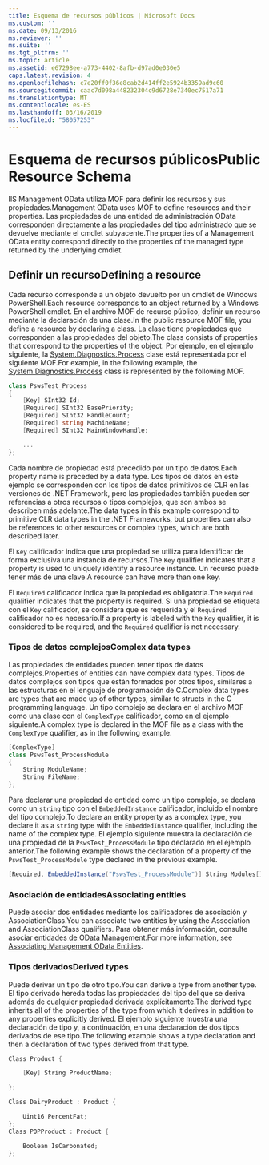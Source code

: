 ```yaml
---
title: Esquema de recursos públicos | Microsoft Docs
ms.custom: ''
ms.date: 09/13/2016
ms.reviewer: ''
ms.suite: ''
ms.tgt_pltfrm: ''
ms.topic: article
ms.assetid: e67298ee-a773-4402-8afb-d97ad0e030e5
caps.latest.revision: 4
ms.openlocfilehash: c7e20ff0f36e8cab2d414ff2e5924b3359ad9c60
ms.sourcegitcommit: caac7d098a448232304c9d6728e7340ec7517a71
ms.translationtype: MT
ms.contentlocale: es-ES
ms.lasthandoff: 03/16/2019
ms.locfileid: "58057253"
---
```

# <a name="public-resource-schema"></a><span data-ttu-id="b6a9b-102">Esquema de recursos públicos</span><span class="sxs-lookup"><span data-stu-id="b6a9b-102">Public Resource Schema</span></span>

<span data-ttu-id="b6a9b-103">IIS Management OData utiliza MOF para definir los recursos y sus propiedades.</span><span class="sxs-lookup"><span data-stu-id="b6a9b-103">Management OData uses MOF to define resources and their properties.</span></span> <span data-ttu-id="b6a9b-104">Las propiedades de una entidad de administración OData corresponden directamente a las propiedades del tipo administrado que se devuelve mediante el cmdlet subyacente.</span><span class="sxs-lookup"><span data-stu-id="b6a9b-104">The properties of a Management OData entity correspond directly to the properties of the managed type returned by the underlying cmdlet.</span></span>

## <a name="defining-a-resource"></a><span data-ttu-id="b6a9b-105">Definir un recurso</span><span class="sxs-lookup"><span data-stu-id="b6a9b-105">Defining a resource</span></span>

<span data-ttu-id="b6a9b-106">Cada recurso corresponde a un objeto devuelto por un cmdlet de Windows PowerShell.</span><span class="sxs-lookup"><span data-stu-id="b6a9b-106">Each resource corresponds to an object returned by a Windows PowerShell cmdlet.</span></span> <span data-ttu-id="b6a9b-107">En el archivo MOF de recurso público, definir un recurso mediante la declaración de una clase.</span><span class="sxs-lookup"><span data-stu-id="b6a9b-107">In the public resource MOF file, you define a resource by declaring a class.</span></span> <span data-ttu-id="b6a9b-108">La clase tiene propiedades que corresponden a las propiedades del objeto.</span><span class="sxs-lookup"><span data-stu-id="b6a9b-108">The class consists of properties that correspond to the properties of the object.</span></span> <span data-ttu-id="b6a9b-109">Por ejemplo, en el ejemplo siguiente, la [System.Diagnostics.Process](/dotnet/api/System.Diagnostics.Process) clase está representada por el siguiente MOF.</span><span class="sxs-lookup"><span data-stu-id="b6a9b-109">For example, in the following example, the [System.Diagnostics.Process](/dotnet/api/System.Diagnostics.Process) class is represented by the following MOF.</span></span>

```csharp
class PswsTest_Process
{
    [Key] SInt32 Id;
    [Required] SInt32 BasePriority;
    [Required] SInt32 HandleCount;
    [Required] string MachineName;
    [Required] SInt32 MainWindowHandle;

    ...
};
```

<span data-ttu-id="b6a9b-110">Cada nombre de propiedad está precedido por un tipo de datos.</span><span class="sxs-lookup"><span data-stu-id="b6a9b-110">Each property name is preceded by a data type.</span></span> <span data-ttu-id="b6a9b-111">Los tipos de datos en este ejemplo se corresponden con los tipos de datos primitivos de CLR en las versiones de .NET Framework, pero las propiedades también pueden ser referencias a otros recursos o tipos complejos, que son ambos se describen más adelante.</span><span class="sxs-lookup"><span data-stu-id="b6a9b-111">The data types in this example correspond to primitive CLR data types in the .NET Frameworks, but properties can also be references to other resources or complex types, which are both described later.</span></span>

<span data-ttu-id="b6a9b-112">El `Key` calificador indica que una propiedad se utiliza para identificar de forma exclusiva una instancia de recursos.</span><span class="sxs-lookup"><span data-stu-id="b6a9b-112">The `Key` qualifier indicates that a property is used to uniquely identify a resource instance.</span></span> <span data-ttu-id="b6a9b-113">Un recurso puede tener más de una clave.</span><span class="sxs-lookup"><span data-stu-id="b6a9b-113">A resource can have more than one key.</span></span>

<span data-ttu-id="b6a9b-114">El `Required` calificador indica que la propiedad es obligatoria.</span><span class="sxs-lookup"><span data-stu-id="b6a9b-114">The `Required` qualifier indicates that the property is required.</span></span> <span data-ttu-id="b6a9b-115">Si una propiedad se etiqueta con el `Key` calificador, se considera que es requerida y el `Required` calificador no es necesario.</span><span class="sxs-lookup"><span data-stu-id="b6a9b-115">If a property is labeled with the `Key` qualifier, it is considered to be required, and the `Required` qualifier is not necessary.</span></span>

### <a name="complex-data-types"></a><span data-ttu-id="b6a9b-116">Tipos de datos complejos</span><span class="sxs-lookup"><span data-stu-id="b6a9b-116">Complex data types</span></span>

<span data-ttu-id="b6a9b-117">Las propiedades de entidades pueden tener tipos de datos complejos.</span><span class="sxs-lookup"><span data-stu-id="b6a9b-117">Properties of entities can have complex data types.</span></span> <span data-ttu-id="b6a9b-118">Tipos de datos complejos son tipos que están formados por otros tipos, similares a las estructuras en el lenguaje de programación de C.</span><span class="sxs-lookup"><span data-stu-id="b6a9b-118">Complex data types are types that are made up of other types, similar to structs in the C programming language.</span></span> <span data-ttu-id="b6a9b-119">Un tipo complejo se declara en el archivo MOF como una clase con el `ComplexType` calificador, como en el ejemplo siguiente.</span><span class="sxs-lookup"><span data-stu-id="b6a9b-119">A complex type is declared in the MOF file as a class with the `ComplexType` qualifier, as in the following example.</span></span>

```csharp
[ComplexType]
class PswsTest_ProcessModule
{
    String ModuleName;
    String FileName;
};
```

<span data-ttu-id="b6a9b-120">Para declarar una propiedad de entidad como un tipo complejo, se declara como un `string` tipo con el `EmbeddedInstance` calificador, incluido el nombre del tipo complejo.</span><span class="sxs-lookup"><span data-stu-id="b6a9b-120">To declare an entity property as a complex type, you declare it as a `string` type with the `EmbeddedInstance` qualifier, including the name of the complex type.</span></span> <span data-ttu-id="b6a9b-121">El ejemplo siguiente muestra la declaración de una propiedad de la `PswsTest_ProcessModule` tipo declarado en el ejemplo anterior.</span><span class="sxs-lookup"><span data-stu-id="b6a9b-121">The following example shows the declaration of a property of the `PswsTest_ProcessModule` type declared in the previous example.</span></span>

```csharp
[Required, EmbeddedInstance("PswsTest_ProcessModule")] String Modules[];
```

### <a name="associating-entities"></a><span data-ttu-id="b6a9b-122">Asociación de entidades</span><span class="sxs-lookup"><span data-stu-id="b6a9b-122">Associating entities</span></span>

<span data-ttu-id="b6a9b-123">Puede asociar dos entidades mediante los calificadores de asociación y AssociationClass.</span><span class="sxs-lookup"><span data-stu-id="b6a9b-123">You can associate two entities by using the Association and AssociationClass qualifiers.</span></span> <span data-ttu-id="b6a9b-124">Para obtener más información, consulte [asociar entidades de OData Management](./associating-management-odata-entities.md).</span><span class="sxs-lookup"><span data-stu-id="b6a9b-124">For more information, see [Associating Management OData Entities](./associating-management-odata-entities.md).</span></span>

### <a name="derived-types"></a><span data-ttu-id="b6a9b-125">Tipos derivados</span><span class="sxs-lookup"><span data-stu-id="b6a9b-125">Derived types</span></span>

<span data-ttu-id="b6a9b-126">Puede derivar un tipo de otro tipo.</span><span class="sxs-lookup"><span data-stu-id="b6a9b-126">You can derive a type from another type.</span></span> <span data-ttu-id="b6a9b-127">El tipo derivado hereda todas las propiedades del tipo del que se deriva además de cualquier propiedad derivada explícitamente.</span><span class="sxs-lookup"><span data-stu-id="b6a9b-127">The derived type inherits all of the properties of the type from which it derives in addition to any properties explicitly derived.</span></span> <span data-ttu-id="b6a9b-128">El ejemplo siguiente muestra una declaración de tipo y, a continuación, en una declaración de dos tipos derivados de ese tipo.</span><span class="sxs-lookup"><span data-stu-id="b6a9b-128">The following example shows a type declaration and then a declaration of two types derived from that type.</span></span>

```csharp
Class Product {

    [Key] String ProductName;

};

Class DairyProduct : Product {

    Uint16 PercentFat;
};
Class POPProduct : Product {

    Boolean IsCarbonated;
};
```